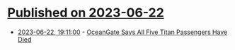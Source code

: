 # [Published on 2023-06-22](index.md)

* [2023-06-22, 19:11:00](https://news.slashdot.org/story/23/06/22/1911238/oceangate-says-all-five-titan-passengers-have-died?utm_source=rss1.0mainlinkanon&utm_medium=feed) - [OceanGate Says All Five Titan Passengers Have Died](https://news.slashdot.org/story/23/06/22/1911238/oceangate-says-all-five-titan-passengers-have-died?utm_source=rss1.0mainlinkanon&utm_medium=feed)
